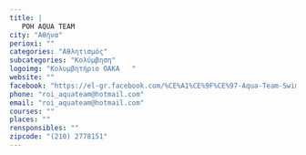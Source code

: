 ```yaml
---
title: |
   ΡΟΗ AQUA TEAM
city: "Αθήνα"
perioxi: ""
categories: "Αθλητισμός"
subcategories: "Κολύμβηση"
logoimg: "Κολυμβητήριο ΟΑΚΑ   "
website: ""
facebook: "https://el-gr.facebook.com/%CE%A1%CE%9F%CE%97-Aqua-Team-Swimming-Club-300267080063651/"
phone: "roi_aquateam@hotmail.com"
email: "roi_aquateam@hotmail.com"
courses: ""
places: ""
rensponsibles: ""
zipcode: "(210) 2778151"
---
```




